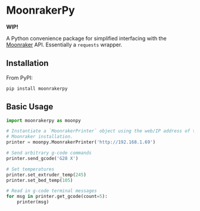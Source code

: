 # MoonrakerPy

**WIP!**

A Python convenience package for simplified interfacing with the [Moonraker](https://github.com/Arksine/moonraker) API. Essentially a `requests` wrapper.

## Installation
From PyPI:

    pip install moonrakerpy

## Basic Usage

```py
import moonrakerpy as moonpy

# Instantiate a `MoonrakerPrinter` object using the web/IP address of the target
# Moonraker installation.
printer = moonpy.MoonrakerPrinter('http://192.168.1.69')

# Send arbitrary g-code commands
printer.send_gcode('G28 X')

# Set temperatures
printer.set_extruder_temp(245)
printer.set_bed_temp(105)

# Read in g-code terminal messages
for msg in printer.get_gcode(count=5):
    printer(msg)
```
